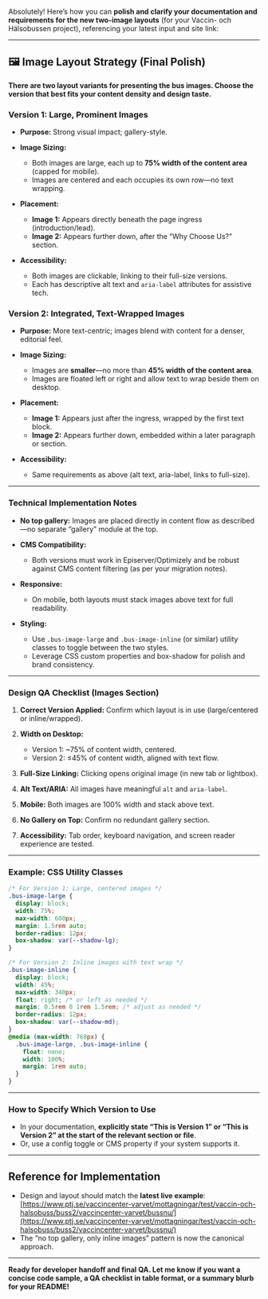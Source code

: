 Absolutely! Here’s how you can **polish and clarify your documentation and requirements for the new two-image layouts** (for your Vaccin- och Hälsobussen project), referencing your latest input and site link:

---

## 🖼️ Image Layout Strategy (Final Polish)

**There are two layout variants for presenting the bus images. Choose the version that best fits your content density and design taste.**

### **Version 1: Large, Prominent Images**

* **Purpose:** Strong visual impact; gallery-style.
* **Image Sizing:**

  * Both images are large, each up to **75% width of the content area** (capped for mobile).
  * Images are centered and each occupies its own row—no text wrapping.
* **Placement:**

  * **Image 1:** Appears directly beneath the page ingress (introduction/lead).
  * **Image 2:** Appears further down, after the “Why Choose Us?” section.
* **Accessibility:**

  * Both images are clickable, linking to their full-size versions.
  * Each has descriptive alt text and `aria-label` attributes for assistive tech.

### **Version 2: Integrated, Text-Wrapped Images**

* **Purpose:** More text-centric; images blend with content for a denser, editorial feel.
* **Image Sizing:**

  * Images are **smaller**—no more than **45% width of the content area**.
  * Images are floated left or right and allow text to wrap beside them on desktop.
* **Placement:**

  * **Image 1:** Appears just after the ingress, wrapped by the first text block.
  * **Image 2:** Appears further down, embedded within a later paragraph or section.
* **Accessibility:**

  * Same requirements as above (alt text, aria-label, links to full-size).

---

### **Technical Implementation Notes**

* **No top gallery:** Images are placed directly in content flow as described—no separate “gallery” module at the top.
* **CMS Compatibility:**

  * Both versions must work in Episerver/Optimizely and be robust against CMS content filtering (as per your migration notes).
* **Responsive:**

  * On mobile, both layouts must stack images above text for full readability.
* **Styling:**

  * Use `.bus-image-large` and `.bus-image-inline` (or similar) utility classes to toggle between the two styles.
  * Leverage CSS custom properties and box-shadow for polish and brand consistency.

---

### **Design QA Checklist (Images Section)**

1. **Correct Version Applied:** Confirm which layout is in use (large/centered or inline/wrapped).
2. **Width on Desktop:**

   * Version 1: \~75% of content width, centered.
   * Version 2: ≤45% of content width, aligned with text flow.
3. **Full-Size Linking:** Clicking opens original image (in new tab or lightbox).
4. **Alt Text/ARIA:** All images have meaningful `alt` and `aria-label`.
5. **Mobile:** Both images are 100% width and stack above text.
6. **No Gallery on Top:** Confirm no redundant gallery section.
7. **Accessibility:** Tab order, keyboard navigation, and screen reader experience are tested.

---

### **Example: CSS Utility Classes**

```css
/* For Version 1: Large, centered images */
.bus-image-large {
  display: block;
  width: 75%;
  max-width: 600px;
  margin: 1.5rem auto;
  border-radius: 12px;
  box-shadow: var(--shadow-lg);
}

/* For Version 2: Inline images with text wrap */
.bus-image-inline {
  display: block;
  width: 45%;
  max-width: 340px;
  float: right; /* or left as needed */
  margin: 0.5rem 0 1rem 1.5rem; /* adjust as needed */
  border-radius: 12px;
  box-shadow: var(--shadow-md);
}
@media (max-width: 768px) {
  .bus-image-large, .bus-image-inline {
    float: none;
    width: 100%;
    margin: 1rem auto;
  }
}
```

---

### **How to Specify Which Version to Use**

* In your documentation, **explicitly state “This is Version 1” or “This is Version 2” at the start of the relevant section or file**.
* Or, use a config toggle or CMS property if your system supports it.

---

## **Reference for Implementation**

* Design and layout should match the **latest live example**:
  [https://www.ptj.se/vaccincenter-varvet/mottagningar/test/vaccin-och-halsobuss/buss2/vaccincenter-varvet/bussnu/](https://www.ptj.se/vaccincenter-varvet/mottagningar/test/vaccin-och-halsobuss/buss2/vaccincenter-varvet/bussnu/)
* The “no top gallery, only inline images” pattern is now the canonical approach.

---

**Ready for developer handoff and final QA. Let me know if you want a concise code sample, a QA checklist in table format, or a summary blurb for your README!**
